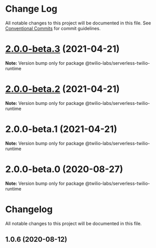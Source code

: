 # Change Log

All notable changes to this project will be documented in this file.
See [Conventional Commits](https://conventionalcommits.org) for commit guidelines.

# [2.0.0-beta.3](https://github.com/twilio-labs/serverless-toolkit/compare/@twilio-labs/serverless-twilio-runtime@2.0.0-beta.2...@twilio-labs/serverless-twilio-runtime@2.0.0-beta.3) (2021-04-21)

**Note:** Version bump only for package @twilio-labs/serverless-twilio-runtime





# [2.0.0-beta.2](https://github.com/twilio-labs/serverless-toolkit/compare/@twilio-labs/serverless-twilio-runtime@2.0.0-beta.1...@twilio-labs/serverless-twilio-runtime@2.0.0-beta.2) (2021-04-21)

**Note:** Version bump only for package @twilio-labs/serverless-twilio-runtime





# 2.0.0-beta.1 (2021-04-21)

**Note:** Version bump only for package @twilio-labs/serverless-twilio-runtime





# 2.0.0-beta.0 (2020-08-27)

**Note:** Version bump only for package @twilio-labs/serverless-twilio-runtime





# Changelog

All notable changes to this project will be documented in this file.

<a name="1.0.6"></a>

## 1.0.6 (2020-08-12)
